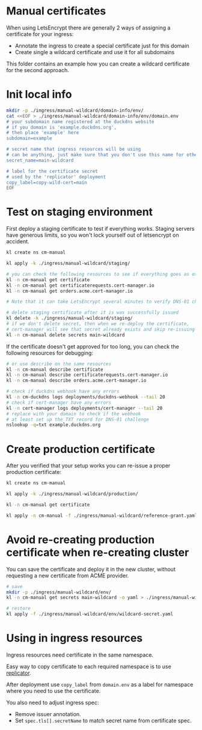 
# Manual certificates

When using LetsEncrypt there are generally 2 ways of assigning a certificate for your ingress:
- Annotate the ingress to create a special certificate just for this domain
- Create single a wildcard certificate and use it for all subdomains

This folder contains an example how you can create a wildcard certificate for the second approach.

# Init local info

```bash
mkdir -p ./ingress/manual-wildcard/domain-info/env/
cat <<EOF > ./ingress/manual-wildcard/domain-info/env/domain.env
# your subdomain name registered at the duckdns website
# if you domain is 'example.duckdns.org',
# then place 'example' here
subdomain=example

# secret name that ingress resources will be using
# can be anything, just make sure that you don't use this name for other secrets
secret_name=main-wildcard

# label for the certificate secret
# used by the 'replicator' deployment
copy_label=copy-wild-cert=main
EOF
```

# Test on staging environment

First deploy a staging certificate to test if everything works.
Staging servers have generous limits,
so you won't lock yourself out of letsencrypt on accident.

```bash
kl create ns cm-manual

kl apply -k ./ingress/manual-wildcard/staging/

# you can check the following resources to see if everything goes as expected
kl -n cm-manual get certificate
kl -n cm-manual get certificaterequests.cert-manager.io
kl -n cm-manual get orders.acme.cert-manager.io

# Note that it can take LetsEncrypt several minutes to verify DNS-01 challenge and give you the certificate.

# delete staging certificate after it is was successfully issued
kl delete -k ./ingress/manual-wildcard/staging/
# if we don't delete secret, then when we re-deploy the certificate,
# cert-manager will see that secret already exists and skip re-issuing the certificate
kl -n cm-manual delete secrets main-wildcard
```

If the certificate doesn't get approved for too long, you can check the following resources for debugging:

```bash
# or use describe on the same resources
kl -n cm-manual describe certificate
kl -n cm-manual describe certificaterequests.cert-manager.io
kl -n cm-manual describe orders.acme.cert-manager.io

# check if duckdns webhook have any errors
kl -n cm-duckdns logs deployments/duckdns-webhook --tail 20
# check if cert-manager have any errors
kl -n cert-manager logs deployments/cert-manager --tail 20
# replace with your domain to check if the webhook
# at least set up the TXT record for DNS-01 challenge
nslookup -q=txt example.duckdns.org
```

# Create production certificate

After you verified that your setup works
you can re-issue a proper production certificate:

```bash
kl create ns cm-manual

kl apply -k ./ingress/manual-wildcard/production/

kl -n cm-manual get certificate

kl apply -n cm-manual -f ./ingress/manual-wildcard/reference-grant.yaml
```

# Avoid re-creating production certificate when re-creating cluster

You can save the certificate and deploy it in the new cluster,
without requesting a new certificate from ACME provider.

```bash
# save
mkdir -p ./ingress/manual-wildcard/env/
kl -n cm-manual get secrets main-wildcard -o yaml > ./ingress/manual-wildcard/env/wildcard-secret.yaml

# restore
kl apply -f ./ingress/manual-wildcard/env/wildcard-secret.yaml
```

# Using in ingress resources

Ingress resources need certificate in the same namespace.

Easy way to copy certificate to each required namespace is to use [replicator](../replicator/readme.md).

After deployment use `copy_label` from `domain.env`
as a label for namespace where you need to use the certificate.

You also need to adjust ingress spec:
- Remove issuer annotation.
- Set `spec.tls[].secretName` to match secret name from certificate spec.
